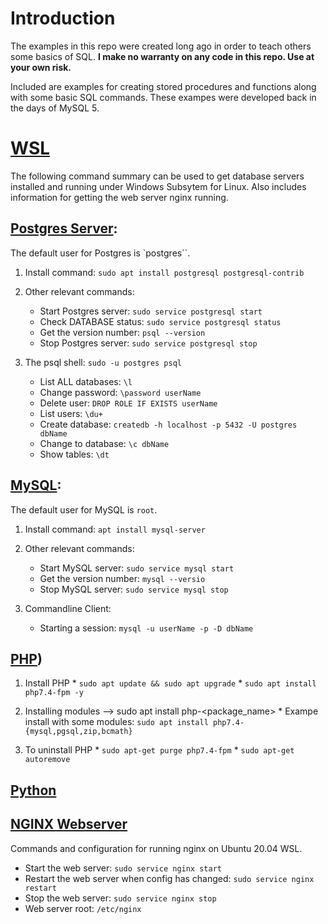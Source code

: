# Introduction
The examples in this repo were created long ago in order to teach others some basics of SQL. **I make no warranty on any code in this repo. Use at your own risk.**

Included are examples for creating stored procedures and functions along with some basic SQL commands. These exampes were developed back in the days of MySQL 5.

# [WSL](https://learn.microsoft.com/en-us/windows/wsl/install)
The following command summary can be used to get database servers installed and running under Windows Subsytem for Linux. Also includes information for getting the web server nginx running.

  ## [Postgres Server](https://www.postgresql.org/):
  The default user for Postgres is `postgres``.
  
  1. Install command: `sudo apt install postgresql postgresql-contrib`
  
  2. Other relevant commands:
     * Start Postgres server: `sudo service postgresql start`
     * Check DATABASE status: `sudo service postgresql status `
     * Get the version number: `psql --version`
     * Stop Postgres server: `sudo service postgresql stop`
  
  3. The psql shell: `sudo -u postgres psql`
     * List ALL databases: `\l `
     * Change password: `\password userName`
     * Delete user: `DROP ROLE IF EXISTS userName`
     * List users: `\du+`
     * Create database: `createdb -h localhost -p 5432 -U postgres dbName`
     * Change to database: `\c dbName`
     * Show tables: `\dt`

## [MySQL](https://dev.mysql.com/):
  The default user for MySQL is `root`.
  
  1. Install command: `apt install mysql-server`
  
  2. Other relevant commands:
     * Start MySQL server: `sudo service mysql start`
     * Get the version number: `mysql --versio`      
     * Stop MySQL server: `sudo service mysql stop`
   
  3. Commandline Client:
     * Starting a session: `mysql -u userName -p -D dbName`
  
 ## [PHP](https://www.php.net/docs.php))
  1. Install PHP
    * `sudo apt update && sudo apt upgrade`
    * `sudo apt install php7.4-fpm -y`

  2. Installing modules --> sudo apt install php<version>-<package_name>
    * Exampe install with some modules: `sudo apt install php7.4-{mysql,pgsql,zip,bcmath}`

  3. To uninstall PHP 
    * `sudo apt-get purge php7.4-fpm`
    * `sudo apt-get autoremove`
  
  ## [Python](https://www.python.org/doc/)
   
  ## [NGINX Webserver](https://nginx.org/en/docs/)
  Commands and configuration for running nginx on Ubuntu 20.04 WSL.
  
  * Start the web server: `sudo service nginx start`
  * Restart the web server when config has changed: `sudo service nginx restart`
  * Stop the web server: `sudo service nginx stop`
  * Web server root: `/etc/nginx`

